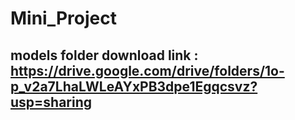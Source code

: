 # Mini_Project

## models folder download link : https://drive.google.com/drive/folders/1o-p_v2a7LhaLWLeAYxPB3dpe1Egqcsvz?usp=sharing
